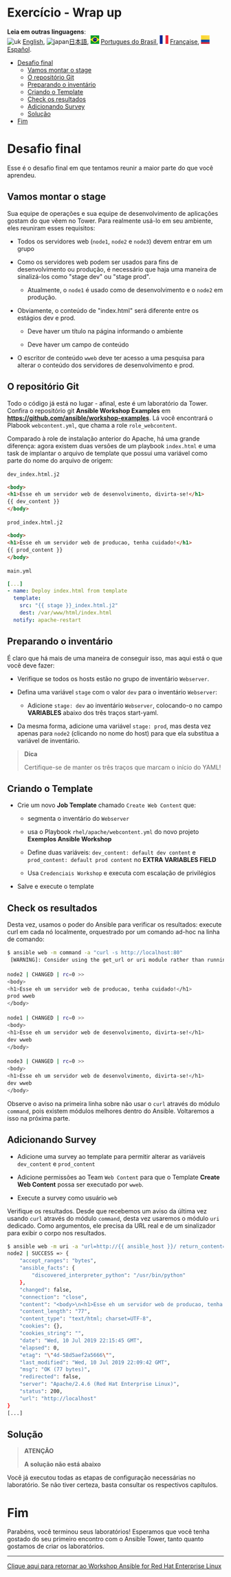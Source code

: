 # Exercício - Wrap up

**Leia em outras linguagens**:
<br>![uk](../../../images/uk.png) [English](README.md),  ![japan](../../../images/japan.png)[日本語](README.ja.md), ![brazil](../../../images/brazil.png) [Portugues do Brasil](README.pt-br.md), ![france](../../../images/fr.png) [Française](README.fr.md), ![Español](../../../images/col.png) [Español](README.es.md).

* [Desafio final](#desafio-final)
  * [Vamos montar o stage](#vamos-montar-o-stage)
  * [O repositório Git](#o-repositório-git)
  * [Preparando o inventário](#preparando-o-inventário)
  * [Criando o Template](#criando-o-template)
  * [Check os resultados](#check-os-resultados)
  * [Adicionando Survey](#adicionando-survey)
  * [Solução](#solução)
* [Fim](#fim)

# Desafio final

Esse é o desafio final em que tentamos reunir a maior parte do que você aprendeu.

## Vamos montar o stage

Sua equipe de operações e sua equipe de desenvolvimento de aplicações gostam do que vêem no Tower. Para realmente usá-lo em seu ambiente, eles reuniram esses requisitos:

- Todos os servidores web (`node1`, `node2` e `node3`) devem entrar em um grupo

- Como os servidores web podem ser usados para fins de desenvolvimento ou produção, é necessário que haja uma maneira de sinalizá-los como "stage dev" ou "stage prod".

    - Atualmente, o `node1` é usado como de desenvolvimento e o `node2` em produção.

- Obviamente, o conteúdo de "index.html" será diferente entre os estágios dev e prod.

    - Deve haver um título na página informando o ambiente

    - Deve haver um campo de conteúdo

- O escritor de conteúdo `wweb` deve ter acesso a uma pesquisa para alterar o conteúdo dos servidores de desenvolvimento e prod.

## O repositório Git

Todo o código já está no lugar - afinal, este é um laboratório da Tower. Confira o repositório git **Ansible Workshop Examples** em **https://github.com/ansible/workshop-examples**. Lá você encontrará o Plabook `webcontent.yml`, que chama a role `role_webcontent`.

Comparado à role de instalação anterior do Apache, há uma grande diferença: agora existem duas versões de um playbook `index.html` e uma task de implantar o arquivo de template que possui uma variável como parte do nome do arquivo de origem:

`dev_index.html.j2`

```html
<body>
<h1>Esse eh um servidor web de desenvolvimento, divirta-se!</h1>
{{ dev_content }}
</body>
```

`prod_index.html.j2`

```html
<body>
<h1>Esse eh um servidor web de producao, tenha cuidado!</h1>
{{ prod_content }}
</body>
```

`main.yml`

```yaml
[...]
- name: Deploy index.html from template
  template:
    src: "{{ stage }}_index.html.j2"
    dest: /var/www/html/index.html
  notify: apache-restart
```

## Preparando o inventário

É claro que há mais de uma maneira de conseguir isso, mas aqui está o que você deve fazer:

- Verifique se todos os hosts estão no grupo de inventário `Webserver`.

- Defina uma variável `stage` com o valor `dev` para o inventário `Webserver`:

    - Adicione `stage: dev` ao inventário `Webserver`, colocando-o no campo **VARIABLES** abaixo dos três traços start-yaml.

- Da mesma forma, adicione uma variável `stage: prod`, mas desta vez apenas para `node2` (clicando no nome do host) para que ela substitua a variável de inventário.

> **Dica**
>
> Certifique-se de manter os três traços que marcam o início do YAML\!

## Criando o Template

- Crie um novo **Job Template** chamado `Create Web Content` que:

    - segmenta o inventário do `Webserver`

    - usa o Playbook `rhel/apache/webcontent.yml` do novo projeto **Exemplos Ansible Workshop**

    - Define duas variáveis: `dev_content: default dev content` e `prod_content: default prod content` no **EXTRA VARIABLES FIELD**

    - Usa `Credenciais Workshop` e executa com escalação de privilégios

- Salve e execute o template

## Check os resultados

Desta vez, usamos o poder do Ansible para verificar os resultados: execute curl em cada nó localmente, orquestrado por um comando ad-hoc na linha de comando:

```bash
$ ansible web -m command -a "curl -s http://localhost:80"
 [WARNING]: Consider using the get_url or uri module rather than running 'curl'.  If you need to use command because get_url or uri is insufficient you can add 'warn: false' to this command task or set 'command_warnings=False' in ansible.cfg to get rid of this message.

node2 | CHANGED | rc=0 >>
<body>
<h1>Esse eh um servidor web de producao, tenha cuidado!</h1>
prod wweb
</body>

node1 | CHANGED | rc=0 >>
<body>
<h1>Esse eh um servidor web de desenvolvimento, divirta-se!</h1>
dev wweb
</body>

node3 | CHANGED | rc=0 >>
<body>
<h1>Esse eh um servidor web de desenvolvimento, divirta-se!</h1>
dev wweb
</body>
```

Observe o aviso na primeira linha sobre não usar o `curl` através do módulo `command`, pois existem módulos melhores dentro do Ansible. Voltaremos a isso na próxima parte.

## Adicionando Survey

- Adicione uma survey ao template para permitir alterar as variáveis `dev_content` e `prod_content`

- Adicione permissões ao Team `Web Content` para que o Template **Create Web Content** possa ser executado por `wweb`.

- Execute a survey como usuário `web`

Verifique os resultados. Desde que recebemos um aviso da última vez usando `curl` através do módulo `command`, desta vez usaremos o módulo `uri` dedicado. Como argumentos, ele precisa da URL real e de um sinalizador para exibir o corpo nos resultados.

```bash
$ ansible web -m uri -a "url=http://{{ ansible_host }}/ return_content=yes"
node2 | SUCCESS => {
    "accept_ranges": "bytes",
    "ansible_facts": {
        "discovered_interpreter_python": "/usr/bin/python"
    },
    "changed": false,
    "connection": "close",
    "content": "<body>\n<h1>Esse eh um servidor web de producao, tenha cuidado!</h1>\nprod wweb\n</body>\n",
    "content_length": "77",
    "content_type": "text/html; charset=UTF-8",
    "cookies": {},
    "cookies_string": "",
    "date": "Wed, 10 Jul 2019 22:15:45 GMT",
    "elapsed": 0,
    "etag": "\"4d-58d5aef2a5666\"",
    "last_modified": "Wed, 10 Jul 2019 22:09:42 GMT",
    "msg": "OK (77 bytes)",
    "redirected": false,
    "server": "Apache/2.4.6 (Red Hat Enterprise Linux)",
    "status": 200,
    "url": "http://localhost"
}
[...]
```

## Solução

> **ATENÇÃO**
>
> **A solução não está abaixo**

Você já executou todas as etapas de configuração necessárias no laboratório. Se não tiver certeza, basta consultar os respectivos capítulos.

# Fim

Parabéns, você terminou seus laboratórios\! Esperamos que você tenha gostado do seu primeiro encontro com o Ansible Tower, tanto quanto gostamos de criar os laboratórios.

----

[Clique aqui para retornar ao Workshop Ansible for Red Hat Enterprise Linux](../README.pt-br.md#seção-2---exercícios-do-ansible-tower)
